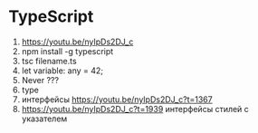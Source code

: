 #  TypeScript

1. https://youtu.be/nyIpDs2DJ_c
2. npm install -g typescript
3. tsc filename.ts
4. let variable: any = 42;
5. Never ???
6. type
7. интерфейсы https://youtu.be/nyIpDs2DJ_c?t=1367
8. https://youtu.be/nyIpDs2DJ_c?t=1939 интерфейсы стилей с указателем
